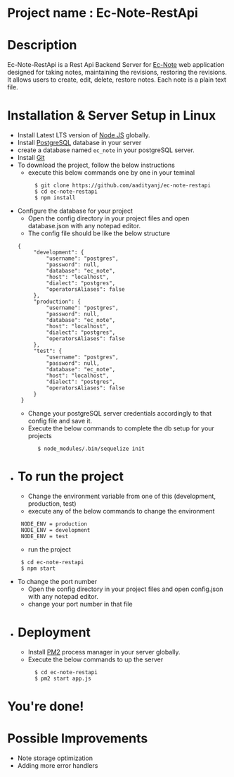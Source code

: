 # Project name : Ec-Note-RestApi

# Description 

Ec-Note-RestApi is a Rest Api Backend Server for [Ec-Note](https://github.com/aadityanj/ec-note) web application designed for taking notes, maintaining the revisions, restoring the revisions.  It allows users to create, edit, delete, restore notes. Each note is a plain text file. 

# Installation & Server Setup in Linux
- Install Latest LTS version of [Node JS](https://nodejs.org/en/) globally.  
- Install [PostgreSQL](https://www.postgresql.org/download/) database in your server 
 - create a database named `ec_note` in your postgreSQL server.
- Install [Git](https://git-scm.com/book/en/v2/Getting-Started-Installing-Git)
- To download the project, follow the below instructions
  - execute this below commands one by one in your teminal 
    ```
      $ git clone https://github.com/aadityanj/ec-note-restapi
      $ cd ec-note-restapi
      $ npm install
    ```
- Configure the database for your project
  - Open the config directory in your project files and open database.json with any notepad editor. 
  - The config file should be like the below structure
   ```
   {
        "development": {
            "username": "postgres",
            "password": null,
            "database": "ec_note",
            "host": "localhost",
            "dialect": "postgres",
            "operatorsAliases": false
        },
        "production": {
            "username": "postgres",
            "password": null,
            "database": "ec_note",
            "host": "localhost",
            "dialect": "postgres",
            "operatorsAliases": false
        },
        "test": {
            "username": "postgres",
            "password": null,
            "database": "ec_note",
            "host": "localhost",
            "dialect": "postgres",
            "operatorsAliases": false
        }
    }
   ``` 
  - Change your postgreSQL server credentials accordingly to that config file and save it.  
  - Execute the below commands to complete the db setup for your projects
    ```
       $ node_modules/.bin/sequelize init
    ```
- # To run the project
  - Change the environment variable from one of this (development, production, test)
  - execute any of the below commands to change the environment
   ```
    NODE_ENV = production
    NODE_ENV = development
    NODE_ENV = test
   ```
  - run the project
   ```
    $ cd ec-note-restapi
    $ npm start
   ```
- To change the port number
    - Open the config directory in your project files and open config.json with any notepad editor.
    - change your port number in that file 
- # Deployment
  - Install [PM2](http://pm2.keymetrics.io/) process manager in your server globally. 
  - Execute the below commands to up the server
    ```
      $ cd ec-note-restapi
      $ pm2 start app.js  
    ```

# You're done!

# Possible Improvements
 - Note storage optimization
 - Adding more error handlers


